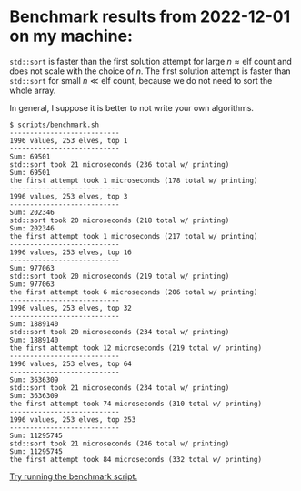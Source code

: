 # Benchmark results from 2022-12-01 on my machine:

```std::sort``` is faster than the first solution attempt for large $n \approx \text{elf count}$ and does not scale with the choice of $n$. The first solution attempt is faster than ```std::sort``` for small $n \ll \text{elf count}$, because we do not need to sort the whole array. 

In general, I suppose it is better to not write your own algorithms.

```
$ scripts/benchmark.sh
---------------------------
1996 values, 253 elves, top 1
---------------------------
Sum: 69501
std::sort took 21 microseconds (236 total w/ printing)
Sum: 69501
the first attempt took 1 microseconds (178 total w/ printing)
---------------------------
1996 values, 253 elves, top 3
---------------------------
Sum: 202346
std::sort took 20 microseconds (218 total w/ printing)
Sum: 202346
the first attempt took 1 microseconds (217 total w/ printing)
---------------------------
1996 values, 253 elves, top 16
---------------------------
Sum: 977063
std::sort took 20 microseconds (219 total w/ printing)
Sum: 977063
the first attempt took 6 microseconds (206 total w/ printing)
---------------------------
1996 values, 253 elves, top 32
---------------------------
Sum: 1889140
std::sort took 20 microseconds (234 total w/ printing)
Sum: 1889140
the first attempt took 12 microseconds (219 total w/ printing)
---------------------------
1996 values, 253 elves, top 64
---------------------------
Sum: 3636309
std::sort took 21 microseconds (234 total w/ printing)
Sum: 3636309
the first attempt took 74 microseconds (310 total w/ printing)
---------------------------
1996 values, 253 elves, top 253
---------------------------
Sum: 11295745
std::sort took 21 microseconds (246 total w/ printing)
Sum: 11295745
the first attempt took 84 microseconds (332 total w/ printing)
```
[Try running the benchmark script.](scripts/benchmark.sh)
